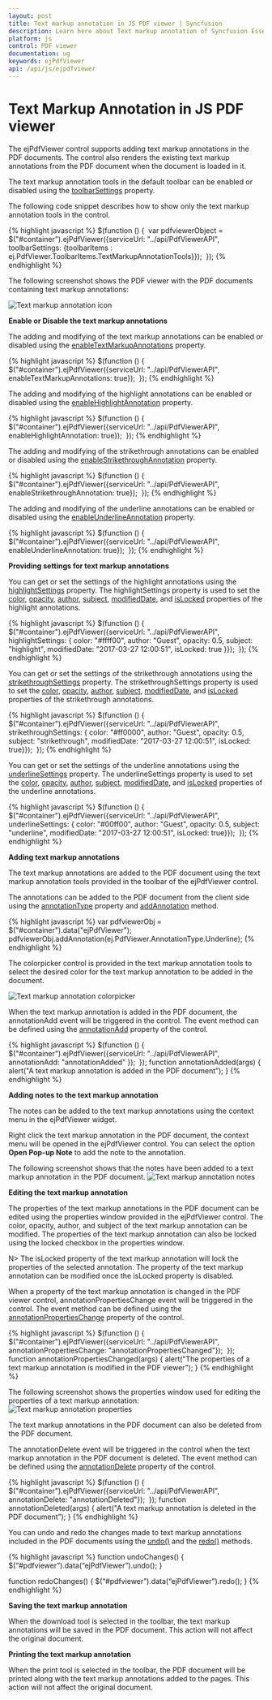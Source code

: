 ```yaml
---
layout: post
title: Text markup annotation in JS PDF viewer | Syncfusion
description: Learn here about Text markup annotation of Syncfusion Essential Studio JS PDF viewer control and more.
platform: js
control: PDF viewer
documentation: ug
keywords: ejPdfViewer
api: /api/js/ejpdfviewer
---
```


# Text Markup Annotation in JS PDF viewer

The ejPdfViewer control supports adding text markup annotations in the PDF documents. The control also renders the existing text markup annotations from the PDF document when the document is loaded in it.

The text markup annotation tools in the default toolbar can be enabled or disabled using the [toolbarSettings](https://help.syncfusion.com/api/js/ejpdfviewer#toolbarsettings-object "toolbarSettings property") property.

The following code snippet describes how to show only the text markup annotation tools in the control.

{% highlight javascript %}
$(function () { 
    var pdfviewerObject = $("#container").ejPdfViewer({serviceUrl: "../api/PdfViewerAPI", toolbarSettings: {toolbarItems : ej.PdfViewer.ToolbarItems.TextMarkupAnnotationTools}}); 
});
{% endhighlight %}

The following screenshot shows the PDF viewer with the PDF documents containing text markup annotations:

![Text markup annotation icon](Text-Markup-Annotation_images/Text_Markup_Annotations_img1.png)

**Enable or Disable the text markup annotations**

The adding and modifying of the text markup annotations can be enabled or disabled using the [enableTextMarkupAnnotations](https://help.syncfusion.com/api/js/ejpdfviewer#enabletextmarkupannotations-boolean "enableTextMarkupAnnotations property") property.

{% highlight javascript %}
$(function () { 
    $("#container").ejPdfViewer({serviceUrl: "../api/PdfViewerAPI", enableTextMarkupAnnotations: true}); 
});
{% endhighlight %}

The adding and modifying of the highlight annotations can be enabled or disabled using the [enableHighlightAnnotation](https://help.syncfusion.com/api/js/ejpdfviewer#enablehighlightannotation-boolean "enableHighlightAnnotation property") property.

{% highlight javascript %}
$(function () { 
    $("#container").ejPdfViewer({serviceUrl: "../api/PdfViewerAPI", enableHighlightAnnotation: true}); 
});
{% endhighlight %}

The adding and modifying of the strikethrough annotations can be enabled or disabled using the [enableStrikethroughAnnotation](https://help.syncfusion.com/api/js/ejpdfviewer#enablestrikethroughannotation-boolean "enableStrikethroughAnnotation property") property.

{% highlight javascript %}
$(function () { 
    $("#container").ejPdfViewer({serviceUrl: "../api/PdfViewerAPI", enableStrikethroughAnnotation: true}); 
});
{% endhighlight %}

The adding and modifying of the underline annotations can be enabled or disabled using the [enableUnderlineAnnotation](https://help.syncfusion.com/api/js/ejpdfviewer#enableunderlineannotation-boolean "enableUnderlineAnnotation property") property.

{% highlight javascript %}
$(function () { 
    $("#container").ejPdfViewer({serviceUrl: "../api/PdfViewerAPI", enableUnderlineAnnotation: true}); 
});
{% endhighlight %}

**Providing settings for text markup annotations**

You can get or set the settings of the highlight annotations using the [highlightSettings](https://help.syncfusion.com/api/js/ejpdfviewer#members:highlightsettings "highlightSettings property") property. The highlightSettings property is used to set the [color](https://help.syncfusion.com/api/js/ejpdfviewer#highlightsettingscolor-string "Highlight color property"), [opacity](https://help.syncfusion.com/api/js/ejpdfviewer#highlightsettingsopacity-number "Highlight opacity property"), [author](https://help.syncfusion.com/api/js/ejpdfviewer#highlightsettingsauthor-string "Highlight author property"), [subject](https://help.syncfusion.com/api/js/ejpdfviewer#highlightsettingssubject-string "Highlight subject property"), [modifiedDate](https://help.syncfusion.com/api/js/ejpdfviewer#highlightsettingsmodifieddate-string "Highlight modifiedDate property"), and [isLocked](https://help.syncfusion.com/api/js/ejpdfviewer#highlightsettingsislocked-boolean "Highlight isLocked property") properties of the highlight annotations.

{% highlight javascript %}
$(function () { 
    $("#container").ejPdfViewer({serviceUrl: "../api/PdfViewerAPI", highlightSettings: { color: "#ffff00", author: "Guest", opacity: 0.5, subject: "highlight", modifiedDate: "2017-03-27 12:00:51", isLocked: true }}); 
});
{% endhighlight %}

You can get or set the settings of the strikethrough annotations using the [strikethroughSettings](https://help.syncfusion.com/api/js/ejpdfviewer#strikethroughsettings-object "strikethroughSettings property") property. The strikethroughSettings property is used to set the [color](https://help.syncfusion.com/api/js/ejpdfviewer#strikethroughsettingscolor-string "Strikethrough color property"), [opacity](https://help.syncfusion.com/api/js/ejpdfviewer#strikethroughsettingsopacity-number "Strikethrough opacity property"), [author](https://help.syncfusion.com/api/js/ejpdfviewer#strikethroughsettingsauthor-string "Strikethrough author property"), [subject](https://help.syncfusion.com/api/js/ejpdfviewer#strikethroughsettingssubject-string "Strikethrough subject property"), [modifiedDate](https://help.syncfusion.com/api/js/ejpdfviewer#strikethroughsettingsmodifieddate-string "Strikethrough modifiedDate property"), and [isLocked](https://help.syncfusion.com/api/js/ejpdfviewer#strikethroughsettingsislocked-boolean "Strikethrough isLocked property") properties of the strikethrough annotations.

{% highlight javascript %}
$(function () { 
    $("#container").ejPdfViewer({serviceUrl: "../api/PdfViewerAPI", strikethroughSettings: { color: "#ff0000", author: "Guest", opacity: 0.5, subject: "strikethrough", modifiedDate: "2017-03-27 12:00:51", isLocked: true}}); 
});
{% endhighlight %}

You can get or set the settings of the underline annotations using the [underlineSettings](https://help.syncfusion.com/api/js/ejpdfviewer#underlinesettings-object "underlineSettings property") property. The underlineSettings property is used to set the [color](https://help.syncfusion.com/api/js/ejpdfviewer#underlinesettingscolor-string "Underline color property"), [opacity](https://help.syncfusion.com/api/js/ejpdfviewer#underlinesettingsopacity-number "Underline opacity property"), [author](https://help.syncfusion.com/api/js/ejpdfviewer#underlinesettingsauthor-string "Underline property"), [subject](https://help.syncfusion.com/api/js/ejpdfviewer#underlinesettingssubject-string "Underline subject property"), [modifiedDate](https://help.syncfusion.com/api/js/ejpdfviewer#underlinesettingsmodifieddate-string "Underline modifiedDate property"), and [isLocked](https://help.syncfusion.com/api/js/ejpdfviewer#underlinesettingsislocked-boolean "Underline isLocked property") properties of the underline annotations.

{% highlight javascript %}
$(function () { 
    $("#container").ejPdfViewer({serviceUrl: "../api/PdfViewerAPI", underlineSettings: { color: "#00ff00", author: "Guest", opacity: 0.5, subject: "underline", modifiedDate: "2017-03-27 12:00:51", isLocked: true}}); 
});
{% endhighlight %}

**Adding text markup annotations**

The text markup annotations are added to the PDF document using the text markup annotation tools provided in the toolbar of the ejPdfViewer control.

The annotations can be added to the PDF document from the client side using the [annotationType](https://help.syncfusion.com/api/js/ejpdfviewer#annotationtype-enum "annotationType property") property and [addAnnotation](https://help.syncfusion.com/api/js/ejpdfviewer#methods:addannotation "addAnnotation method") method.

{% highlight javascript %}
var pdfviewerObj = $("#container").data("ejPdfViewer");
pdfviewerObj.addAnnotation(ej.PdfViewer.AnnotationType.Underline);
{% endhighlight %}

The colorpicker control is provided in the text markup annotation tools to select the desired color for the text markup annotation to be added in the document.

![Text markup annotation colorpicker](Text-Markup-Annotation_images/Text_Markup_Annotations_img2.png)

When the text markup annotation is added in the PDF document, the annotationAdd event will be triggered in the control. The event method can be defined using the [annotationAdd](https://help.syncfusion.com/api/js/ejpdfviewer#annotationadd "annotationAdd Event") property of the control.

{% highlight javascript %}
$(function () { 
    $("#container").ejPdfViewer({serviceUrl: "../api/PdfViewerAPI", annotationAdd: "annotationAdded" }); 
});
function annotationAdded(args) {
    alert("A text markup annotation is added in the PDF document”);
}
{% endhighlight %}

**Adding notes to the text markup annotation**

The notes can be added to the text markup annotations using the context menu in the ejPdfViewer widget.

Right click the text markup annotation in the PDF document, the context menu will be opened in the ejPdfViewer control. You can select the option **Open Pop-up Note** to add the note to the annotation.

The following screenshot shows that the notes have been added to a text markup annotation in the PDF document.
![Text markup annotation notes](Text-Markup-Annotation_images/Text_Markup_Annotations_img3.png)

**Editing the text markup annotation**

The properties of the text markup annotations in the PDF document can be edited using the properties window provided in the ejPdfViewer control. The color, opacity, author, and subject of the text markup annotation can be modified. The properties of the text markup annotation can also be locked using the locked checkbox in the properties window.

N> The isLocked property of the text markup annotation will lock the properties of the selected annotation. The property of the text markup annotation can be modified once the isLocked property is disabled.

When a property of the text markup annotation is changed in the PDF viewer control, annotationPropertiesChange event will be triggered in the control. The event method can be defined using the [annotationPropertiesChange](https://help.syncfusion.com/api/js/ejpdfviewer#annotationpropertieschange "annotationPropertiesChange property") property of the control.

{% highlight javascript %}
$(function () { 
    $("#container").ejPdfViewer({serviceUrl: "../api/PdfViewerAPI", annotationPropertiesChange: "annotationPropertiesChanged"}); 
});
function annotationPropertiesChanged(args) {
    alert("The properties of a text markup annotation is modified in the PDF viewer”);
}
{% endhighlight %}

The following screenshot shows the properties window used for editing the properties of a text markup annotation:
![Text markup annotation properties](Text-Markup-Annotation_images/Text_Markup_Annotations_img4.png)

The text markup annotations in the PDF document can also be deleted from the PDF document.

The annotationDelete event will be triggered in the control when the text markup annotation in the PDF document is deleted. The event method can be defined using the [annotationDelete](https://help.syncfusion.com/api/js/ejpdfviewer#annotationremove "annotationDelete property") property of the control.

{% highlight javascript %}
$(function () { 
    $("#container").ejPdfViewer({serviceUrl: "../api/PdfViewerAPI", annotationDelete: "annotationDeleted"}); 
});
function annotationDeleted(args) {
    alert("A text markup annotation is deleted in the PDF document”);
}
{% endhighlight %}

You can undo and redo the changes made to text markup annotations included in the PDF documents using the [undo()](https://help.syncfusion.com/api/js/ejpdfviewer#undo "undo method") and the [redo()](https://help.syncfusion.com/api/js/ejpdfviewer#redo "redo method") methods.

{% highlight javascript %}
function undoChanges() {
    $(“#pdfviewer”).data(“ejPdfViewer”).undo();
}

function redoChanges() {
    $(“#pdfviewer”).data(“ejPdfViewer”).redo();
}
{% endhighlight %}

**Saving the text markup annotation**

When the download tool is selected in the toolbar, the text markup annotations will be saved in the PDF document. This action will not affect the original document.

**Printing the text markup annotation**

When the print tool is selected in the toolbar, the PDF document will be printed along with the text markup annotations added to the pages. This action will not affect the original document.
